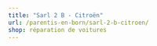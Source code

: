 ```yaml
---
title: "Sarl 2 B - Citroën"
url: /parentis-en-born/sarl-2-b-citroen/
shop: réparation de voitures
---
```

